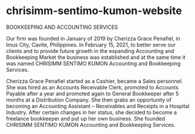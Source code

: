 # chrisimm-sentimo-kumon-website
BOOKKEEPING AND ACCOUNTING SERVICES

Our firm was founded in January of 2019 by Cherizza Grace Penafiel, in Imus City, Cavite, Philippines.
In February 15, 2021, to better serve our clients and to provide future growth in the expanding
Accounting and Bookkeeping Market the business was established and at the same time it was named
CHRISIMM SENTIMO KUMON Accounting and Bookkeeping Services.

Cherizza Grace Penafiel started as a Cashier, became a Sales personnel. She was hired as an Accounts
Receivable Clerk, promoted to Accounts Payable after a year and promoted again to General Bookkeeper
after 5 months at a Distribution Company. She then grabs an opportunity of becoming an Accounting
Assistant – Receivables and Receipts in a Hospital Industry. After certain changes in her status, she
decided to become a freelance bookkeeper and put up her own business. She founded CHRISIMM
SENTIMO KUMON Accounting and Bookkeeping Services.

